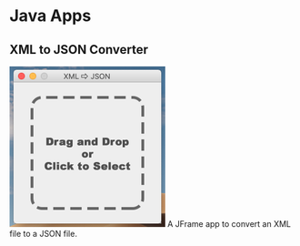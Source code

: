 # Java Apps

## XML to JSON Converter
<img src="https://github.com/peterkabai/javaApps/blob/master/xmlToJson/screenshot.png?raw=true" alt="screenshot"/> 
A JFrame app to convert an XML file to a JSON file.
